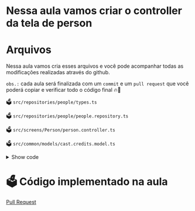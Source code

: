 # Nessa aula vamos criar o controller da tela de person

# Arquivos


Nessa aula vamos cria esses arquivos e você pode acompanhar todas as modificações realizadas através do github.

`obs.:` cada aula será finalizada com um `commit` e um `pull request` que você poderá copiar e verificar todo o código final 🔥🤌

🗳️ `src/repositories/people/types.ts`

🗳️ `src/repositories/people/people.repository.ts`

🗳️ `src/screens/Person/person.controller.ts`

🗳️ `src/common/models/cast.credits.model.ts`

<details>
  <summary>
  Show code
  </summary>

  ```ts
  import {ShowModel} from './show.model';

export interface Character {
  href: string;
}

export interface Links {
  show: ShowModel;
  character: Character;
}

export interface Schedule {
  time: string;
  days: string[];
}

export interface Rating {
  average?: number;
}

export interface Country {
  name: string;
  code: string;
  timezone: string;
}

export interface Network {
  id: number;
  name: string;
  country: Country;
  officialSite: string;
}

export interface WebChannel {
  id: number;
  name: string;
  country?: any;
  officialSite: string;
}

export interface Externals {
  tvrage?: number;
  thetvdb?: number;
  imdb: string;
}

export interface Image {
  medium: string;
  original: string;
}

export interface Self {
  href: string;
}

export interface Previousepisode {
  href: string;
}

export interface Links2 {
  self: Self;
  previousepisode: Previousepisode;
}

export interface Embedded {
  show: ShowModel;
}

export interface CastCreditModel {
  self: boolean;
  voice: boolean;
  _links: Links;
  _embedded: Embedded;
}

  ```
</details>


# 🗳️ Código implementado na aula

[Pull Request](https://github.com/ismaelsousa/tv-maze-tutorial/pull)
